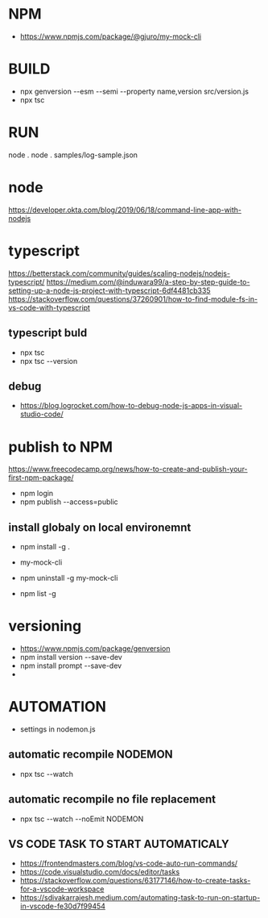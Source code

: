 # NPM
- https://www.npmjs.com/package/@gjuro/my-mock-cli

# BUILD
- npx genversion --esm --semi --property name,version src/version.js
- npx tsc

# RUN
node .
node . samples/log-sample.json

# node
https://developer.okta.com/blog/2019/06/18/command-line-app-with-nodejs

# typescript
https://betterstack.com/community/guides/scaling-nodejs/nodejs-typescript/
https://medium.com/@induwara99/a-step-by-step-guide-to-setting-up-a-node-js-project-with-typescript-6df4481cb335
https://stackoverflow.com/questions/37260901/how-to-find-module-fs-in-vs-code-with-typescript

## typescript buld
- npx tsc
- npx tsc --version

## debug
- https://blog.logrocket.com/how-to-debug-node-js-apps-in-visual-studio-code/

# publish to NPM
https://www.freecodecamp.org/news/how-to-create-and-publish-your-first-npm-package/

- npm login
- npm publish --access=public

## install globaly on local environemnt
- npm install -g .
- my-mock-cli
- npm uninstall -g my-mock-cli

- npm list -g

# versioning
- https://www.npmjs.com/package/genversion
- npm install version --save-dev
- npm install prompt --save-dev
-
# AUTOMATION
- settings in nodemon.js

## automatic recompile NODEMON
- npx tsc --watch
## automatic recompile no file replacement
- npx tsc --watch --noEmit NODEMON

## VS CODE TASK TO START AUTOMATICALY
- https://frontendmasters.com/blog/vs-code-auto-run-commands/
- https://code.visualstudio.com/docs/editor/tasks
- https://stackoverflow.com/questions/63177146/how-to-create-tasks-for-a-vscode-workspace
- https://sdivakarrajesh.medium.com/automating-task-to-run-on-startup-in-vscode-fe30d7f99454
